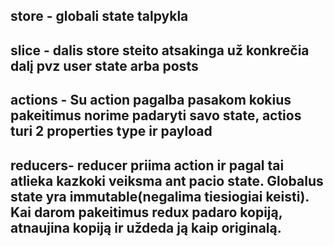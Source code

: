 ## store - globali state talpykla

## slice - dalis store steito atsakinga už konkrečia dalį pvz user state arba posts

## actions - Su action pagalba pasakom kokius pakeitimus norime padaryti savo state, actios turi 2 properties type ir payload

## reducers- reducer priima action ir pagal tai atlieka kazkoki veiksma ant pacio state. Globalus state yra immutable(negalima tiesiogiai keisti). Kai darom pakeitimus redux padaro kopiją, atnaujina kopiją ir uždeda ją kaip originalą.
